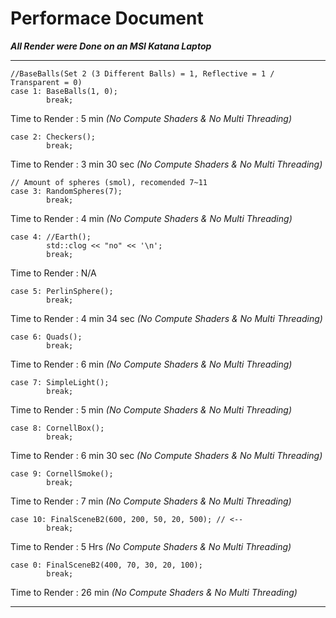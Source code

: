 # Performace Document

***All Render were Done on an MSI Katana Laptop***

---

```
//BaseBalls(Set 2 (3 Different Balls) = 1, Reflective = 1 / Transparent = 0)
case 1: BaseBalls(1, 0);
        break;
```
Time to Render : 5 min *(No Compute Shaders & No Multi Threading)*

```
case 2: Checkers();
        break;
```
Time to Render : 3 min 30 sec *(No Compute Shaders & No Multi Threading)*

```
// Amount of spheres (smol), recomended 7~11
case 3: RandomSpheres(7);
        break;
```
Time to Render : 4 min *(No Compute Shaders & No Multi Threading)*

```
case 4: //Earth();
        std::clog << "no" << '\n';
        break;
```
Time to Render : N/A

```
case 5: PerlinSphere();
        break;
```
Time to Render : 4 min 34 sec *(No Compute Shaders & No Multi Threading)*

```
case 6: Quads();
        break;
```
Time to Render : 6 min *(No Compute Shaders & No Multi Threading)*

```
case 7: SimpleLight();
        break;
```
Time to Render : 5 min *(No Compute Shaders & No Multi Threading)*

```
case 8: CornellBox();
        break;
```
Time to Render : 6 min 30 sec *(No Compute Shaders & No Multi Threading)*

```
case 9: CornellSmoke();
        break;
```
Time to Render : 7 min *(No Compute Shaders & No Multi Threading)*

```
case 10: FinalSceneB2(600, 200, 50, 20, 500); // <-- 
        break;
```
Time to Render : 5 Hrs *(No Compute Shaders & No Multi Threading)*

``` 
case 0: FinalSceneB2(400, 70, 30, 20, 100); 
        break;
```
Time to Render : 26 min *(No Compute Shaders & No Multi Threading)*

---


